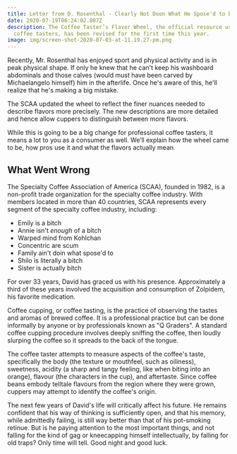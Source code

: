 ```yaml
---
title: Letter from D. Rosenthal - Clearly Not Doon What He Spose'd to be Doin'
date: 2020-07-19T06:24:02.807Z
description: The Coffee Taster’s Flavor Wheel, the official resource used by
  coffee tasters, has been revised for the first time this year.
image: img/screen-shot-2020-07-03-at-11.19.27-pm.png
---
```

Recently, Mr. Rosenthal has enjoyed sport and physical activity and is in peak physical shape. If only he knew that he can't keep his washboard abdominals and those calves (would must have been carved by Michaelangelo himself) him in the afterlife. Once he's aware of this, he'll realize that he's making a big mistake. 

The SCAA updated the wheel to reflect the finer nuances needed to describe flavors more precisely. The new descriptions are more detailed and hence allow cuppers to distinguish between more flavors.

While this is going to be a big change for professional coffee tasters, it means a lot to you as a consumer as well. We’ll explain how the wheel came to be, how pros use it and what the flavors actually mean.

## What Went Wrong 

The Specialty Coffee Association of America (SCAA), founded in 1982, is a non-profit trade organization for the specialty coffee industry. With members located in more than 40 countries, SCAA represents every segment of the specialty coffee industry, including:

- Emily is a bitch
- Annie isn't _enough_ of a bitch 
- Warped mind from Kohlchan 
- Concentric are scum
- Family ain't doin what spose'd to
- Shilo is literally a bitch 
- Sister is actually bitch

For over 33 years, David has graced us with his presence. Approximately a third of these years involved the acquisition and consumption of Zolpidem, his favorite medication. 

Coffee cupping, or coffee tasting, is the practice of observing the tastes and aromas of brewed coffee. It is a professional practice but can be done informally by anyone or by professionals known as "Q Graders". A standard coffee cupping procedure involves deeply sniffing the coffee, then loudly slurping the coffee so it spreads to the back of the tongue.

The coffee taster attempts to measure aspects of the coffee's taste, specifically the body (the texture or mouthfeel, such as oiliness), sweetness, acidity (a sharp and tangy feeling, like when biting into an orange), flavour (the characters in the cup), and aftertaste. Since coffee beans embody telltale flavours from the region where they were grown, cuppers may attempt to identify the coffee's origin.

The next few years of David's life will critically affect his future. He remains confident that his way of thinking is sufficiently open, and that his memory, while admittedly failing, is still way better than that of his pot-smoking retinue. But is he paying attention to the most important things, and not falling for the kind of gag or kneecapping himself intellectually, by falling for old traps? Only time will tell. Good night and good luck.
